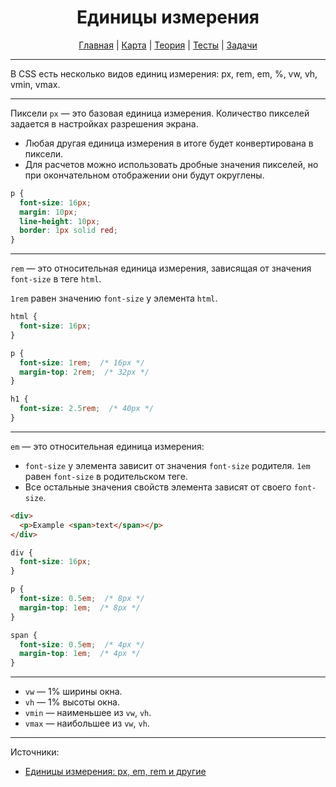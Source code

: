 <div align="center">

# Единицы измерения

[Главная](https://github.com/dollaween/junior-roadmap/)
|
[Карта](/roadmap/README.md)
|
[Теория](/theory/README.md)
|
[Тесты](/tests/README.md)
|
[Задачи](/tasks/README.md)

</div>

---

В CSS есть несколько видов единиц измерения: px, rem, em, %, vw, vh, vmin, vmax.

---

Пиксели `px` — это базовая единица измерения. Количество пикселей задается в настройках разрешения экрана.

* Любая другая единица измерения в итоге будет конвертирована в пиксели.
* Для расчетов можно использовать дробные значения пикселей, но при окончательном отображении они будут округлены.

```css
p {
  font-size: 16px;
  margin: 10px;
  line-height: 10px;
  border: 1px solid red;
}
```

---

`rem` — это относительная единица измерения, зависящая от значения `font-size` в теге `html`.

`1rem` равен значению `font-size` у элемента `html`.

```css
html {
  font-size: 16px;
}

p {
  font-size: 1rem;  /* 16px */
  margin-top: 2rem;  /* 32px */
}

h1 {
  font-size: 2.5rem;  /* 40px */
}
```

---

`em` — это относительная единица измерения:
* `font-size` у элемента зависит от значения `font-size` родителя. `1em` равен `font-size` в родительском теге.
* Все остальные значения свойств элемента зависят от своего `font-size`.

```html
<div>
  <p>Example <span>text</span></p>
</div>
```

```css
div {
  font-size: 16px;
}

p {
  font-size: 0.5em;  /* 8px */
  margin-top: 1em;  /* 8px */
}

span {
  font-size: 0.5em;  /* 4px */
  margin-top: 1em;  /* 4px */
}
```

---

* `vw` — 1% ширины окна.
* `vh` — 1% высоты окна.
* `vmin` — наименьшее из `vw`, `vh`.
* `vmax` — наибольшее из `vw`, `vh`.

---

Источники:
* [Единицы измерения: px, em, rem и другие](https://learn.javascript.ru/css-units)
